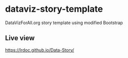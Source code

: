# dataviz-story-template
DataVizForAll.org story template using modified Bootstrap

## Live view
https://lrdoc.github.io/Data-Story/
